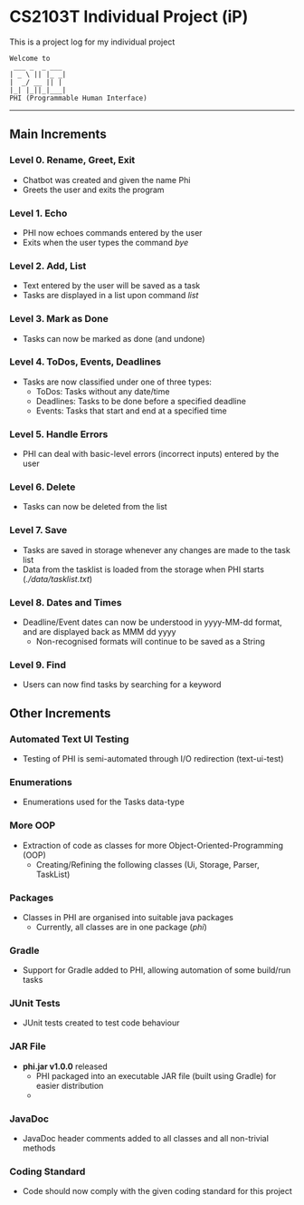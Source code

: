 # CS2103T Individual Project (iP)

This is a project log for my individual project
   ```
   Welcome to
    ___ _  _ ___
   | _ \ || |_ _|
   |  _/ __ || | 
   |_| |_||_|___|
   PHI (Programmable Human Interface)
   ```
---
## Main Increments

### Level 0. Rename, Greet, Exit
- Chatbot was created and given the name Phi
- Greets the user and exits the program

### Level 1. Echo
- PHI now echoes commands entered by the user
- Exits when the user types the command _bye_

### Level 2. Add, List
- Text entered by the user will be saved as a task
- Tasks are displayed in a list upon command _list_

### Level 3. Mark as Done
- Tasks can now be marked as done (and undone)

### Level 4. ToDos, Events, Deadlines
- Tasks are now classified under one of three types:
  - ToDos: Tasks without any date/time
  - Deadlines: Tasks to be done before a specified deadline
  - Events: Tasks that start and end at a specified time
  
### Level 5. Handle Errors
- PHI can deal with basic-level errors (incorrect inputs) entered by the user

### Level 6. Delete
- Tasks can now be deleted from the list

### Level 7. Save
- Tasks are saved in storage whenever any changes are made to the task list
- Data from the tasklist is loaded from the storage when PHI starts (_./data/tasklist.txt_)

### Level 8. Dates and Times
- Deadline/Event dates can now be understood in yyyy-MM-dd format, and are displayed back as MMM dd yyyy
  - Non-recognised formats will continue to be saved as a String

### Level 9. Find
- Users can now find tasks by searching for a keyword

## Other Increments

### Automated Text UI Testing
- Testing of PHI is semi-automated through I/O redirection (text-ui-test)

### Enumerations
- Enumerations used for the Tasks data-type

### More OOP
- Extraction of code as classes for more Object-Oriented-Programming (OOP)
  - Creating/Refining the following classes (Ui, Storage, Parser, TaskList)

### Packages
- Classes in PHI are organised into suitable java packages
  - Currently, all classes are in one package (_phi_)
  
### Gradle
- Support for Gradle added to PHI, allowing automation of some build/run tasks

### JUnit Tests
- JUnit tests created to test code behaviour

### JAR File
- **phi.jar v1.0.0** released
  - PHI packaged into an executable JAR file (built using Gradle) for easier distribution
  - 
### JavaDoc
- JavaDoc header comments added to all classes and all non-trivial methods

### Coding Standard
- Code should now comply with the given coding standard for this project















